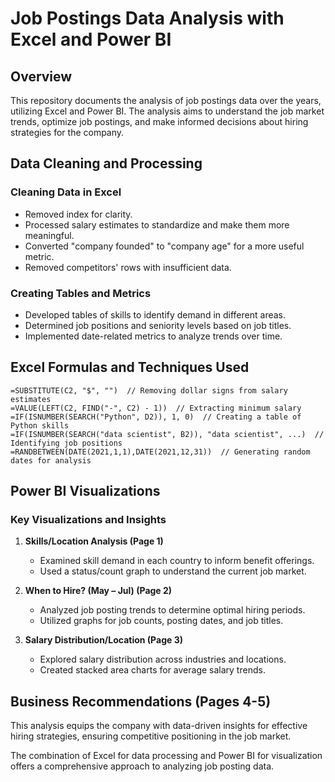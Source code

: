 # Job Postings Data Analysis with Excel and Power BI

## Overview

This repository documents the analysis of job postings data over the years, utilizing Excel and Power BI. The analysis aims to understand the job market trends, optimize job postings, and make informed decisions about hiring strategies for the company.

## Data Cleaning and Processing

### Cleaning Data in Excel
- Removed index for clarity.
- Processed salary estimates to standardize and make them more meaningful.
- Converted "company founded" to "company age" for a more useful metric.
- Removed competitors' rows with insufficient data.

### Creating Tables and Metrics
- Developed tables of skills to identify demand in different areas.
- Determined job positions and seniority levels based on job titles.
- Implemented date-related metrics to analyze trends over time.


## Excel Formulas and Techniques Used

```excel
=SUBSTITUTE(C2, "$", "")  // Removing dollar signs from salary estimates
=VALUE(LEFT(C2, FIND("-", C2) - 1))  // Extracting minimum salary
=IF(ISNUMBER(SEARCH("Python", D2)), 1, 0)  // Creating a table of Python skills
=IF(ISNUMBER(SEARCH("data scientist", B2)), "data scientist", ...)  // Identifying job positions
=RANDBETWEEN(DATE(2021,1,1),DATE(2021,12,31))  // Generating random dates for analysis 
```


## Power BI Visualizations

### Key Visualizations and Insights

1. **Skills/Location Analysis (Page 1)**
   - Examined skill demand in each country to inform benefit offerings.
   - Used a status/count graph to understand the current job market.

2. **When to Hire? (May – Jul) (Page 2)**
   - Analyzed job posting trends to determine optimal hiring periods.
   - Utilized graphs for job counts, posting dates, and job titles.

3. **Salary Distribution/Location (Page 3)**
   - Explored salary distribution across industries and locations.
   - Created stacked area charts for average salary trends.

## Business Recommendations (Pages 4-5)

This analysis equips the company with data-driven insights for effective hiring strategies, ensuring competitive positioning in the job market.

The combination of Excel for data processing and Power BI for visualization offers a comprehensive approach to analyzing job posting data.

